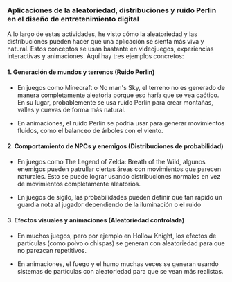 ### Aplicaciones de la aleatoriedad, distribuciones y ruido Perlin en el diseño de entretenimiento digital

A lo largo de estas actividades, he visto cómo la aleatoriedad y las distribuciones pueden hacer que una aplicación se sienta más viva y natural. Estos conceptos se usan bastante en videojuegos, 
experiencias interactivas y animaciones. Aquí hay tres ejemplos concretos:

#### 1. Generación de mundos y terrenos (Ruido Perlin)

- En juegos como Minecraft o No man's Sky, el terreno no es generado de manera completamente aleatoria porque eso haría que se vea caótico. En su lugar, probablemente se usa ruido Perlin para crear montañas, valles y cuevas de forma más natural.

- En animaciones, el ruido Perlin se podría usar para generar movimientos fluidos, como el balanceo de árboles con el viento.

#### 2. Comportamiento de NPCs y enemigos (Distribuciones de probabilidad)

- En juegos como The Legend of Zelda: Breath of the Wild, algunos enemigos pueden patrullar ciertas áreas con movimientos que parecen naturales. Esto se puede lograr usando distribuciones normales en vez de movimientos completamente aleatorios.
  
- En juegos de sigilo, las probabilidades pueden definir qué tan rápido un guardia nota al jugador dependiendo de la iluminación o el ruido

#### 3. Efectos visuales y animaciones (Aleatoriedad controlada)

- En muchos juegos, pero por ejemplo en Hollow Knight, los efectos de partículas (como polvo o chispas) se generan con aleatoriedad para que no parezcan repetitivos.

- En animaciones, el fuego y el humo muchas veces se generan usando sistemas de partículas con aleatoriedad para que se vean más realistas.

